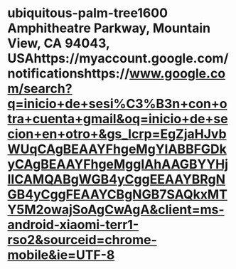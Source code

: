 # ubiquitous-palm-tree1600 Amphitheatre Parkway, Mountain View, CA 94043, USAhttps://myaccount.google.com/notificationshttps://www.google.com/search?q=inicio+de+sesi%C3%B3n+con+otra+cuenta+gmail&oq=inicio+de+secion+en+otro+&gs_lcrp=EgZjaHJvbWUqCAgBEAAYFhgeMgYIABBFGDkyCAgBEAAYFhgeMggIAhAAGBYYHjIICAMQABgWGB4yCggEEAAYBRgNGB4yCggFEAAYCBgNGB7SAQkxMTY5M2owajSoAgCwAgA&client=ms-android-xiaomi-terr1-rso2&sourceid=chrome-mobile&ie=UTF-8

